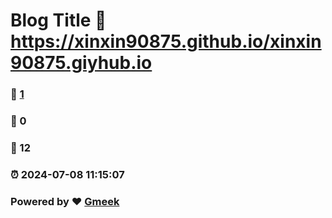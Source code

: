 # Blog Title :link: https://xinxin90875.github.io/xinxin90875.giyhub.io 
### :page_facing_up: [1](https://xinxin90875.github.io/xinxin90875.giyhub.io/tag.html) 
### :speech_balloon: 0 
### :hibiscus: 12 
### :alarm_clock: 2024-07-08 11:15:07 
### Powered by :heart: [Gmeek](https://github.com/Meekdai/Gmeek)
